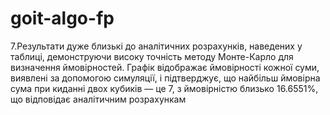 ﻿# goit-algo-fp
 7.Результати дуже близькі до аналітичних розрахунків, наведених у таблиці, демонструючи високу точність методу Монте-Карло для визначення ймовірностей. Графік відображає ймовірності кожної суми, виявлені за допомогою симуляції, і підтверджує, що найбільш ймовірна сума при киданні двох кубиків — це 7, з ймовірністю близько 16.6551%, що відповідає аналітичним розрахункам
